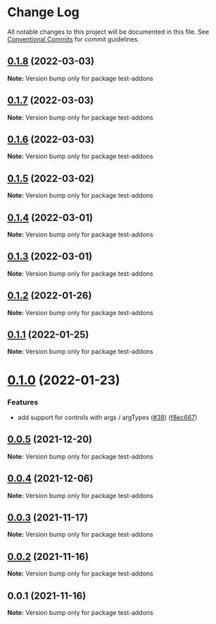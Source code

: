 # Change Log

All notable changes to this project will be documented in this file.
See [Conventional Commits](https://conventionalcommits.org) for commit guidelines.

## [0.1.8](https://github.com/tajo/ladle/compare/test-addons@0.1.7...test-addons@0.1.8) (2022-03-03)

**Note:** Version bump only for package test-addons





## [0.1.7](https://github.com/tajo/ladle/compare/test-addons@0.1.6...test-addons@0.1.7) (2022-03-03)

**Note:** Version bump only for package test-addons





## [0.1.6](https://github.com/tajo/ladle/compare/test-addons@0.1.5...test-addons@0.1.6) (2022-03-03)

**Note:** Version bump only for package test-addons





## [0.1.5](https://github.com/tajo/ladle/compare/test-addons@0.1.4...test-addons@0.1.5) (2022-03-02)

**Note:** Version bump only for package test-addons





## [0.1.4](https://github.com/tajo/ladle/compare/test-addons@0.1.3...test-addons@0.1.4) (2022-03-01)

**Note:** Version bump only for package test-addons





## [0.1.3](https://github.com/tajo/ladle/compare/test-addons@0.1.2...test-addons@0.1.3) (2022-03-01)

**Note:** Version bump only for package test-addons





## [0.1.2](https://github.com/tajo/ladle/compare/test-addons@0.1.1...test-addons@0.1.2) (2022-01-26)

**Note:** Version bump only for package test-addons





## [0.1.1](https://github.com/tajo/ladle/compare/test-addons@0.1.0...test-addons@0.1.1) (2022-01-25)

**Note:** Version bump only for package test-addons





# [0.1.0](https://github.com/tajo/ladle/compare/test-addons@0.0.5...test-addons@0.1.0) (2022-01-23)


### Features

* add support for controls with args / argTypes ([#38](https://github.com/tajo/ladle/issues/38)) ([f8ec667](https://github.com/tajo/ladle/commit/f8ec6679fe7fcd508ca445dbca449549920caba8))





## [0.0.5](https://github.com/tajo/ladle/compare/test-addons@0.0.4...test-addons@0.0.5) (2021-12-20)

**Note:** Version bump only for package test-addons





## [0.0.4](https://github.com/tajo/ladle/compare/test-addons@0.0.3...test-addons@0.0.4) (2021-12-06)

**Note:** Version bump only for package test-addons





## [0.0.3](https://github.com/tajo/ladle/compare/test-addons@0.0.2...test-addons@0.0.3) (2021-11-17)

**Note:** Version bump only for package test-addons





## [0.0.2](https://github.com/tajo/ladle/compare/test-addons@0.0.1...test-addons@0.0.2) (2021-11-16)

**Note:** Version bump only for package test-addons





## 0.0.1 (2021-11-16)

**Note:** Version bump only for package test-addons
